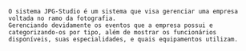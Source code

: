 	O sistema JPG-Studio é um sistema que visa gerenciar uma empresa voltada no ramo da fotografia.
    Gerenciando devidamente os eventos que a empresa possui e categorizando-os por tipo, além de mostrar os funcionários disponíveis, suas especialidades, e quais equipamentos utilizam.